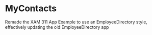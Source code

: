 # MyContacts
Remade the XAM 311 App Example to use an EmployeeDirectory style, effectively updating the old EmployeeDirectory app

